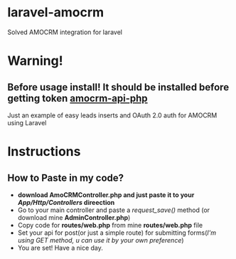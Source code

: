 # laravel-amocrm
Solved AMOCRM integration for laravel

# Warning!
## Before usage install! It should be installed before getting token [amocrm-api-php](https://github.com/amocrm/amocrm-api-php)

Just an example of easy leads inserts and OAuth 2.0 auth for AMOCRM using Laravel

# Instructions
## How to Paste in my code?
* **download AmoCRMController.php and just paste it to your _App/Http/Controllers_ direection**
* Go to your main controller and paste a _request_save()_ method (or download mine **AdminController.php**)
* Copy code for __routes/web.php__ from mine __routes/web.php__ file
* Set your api for post(or just a simple route) for submitting forms(*I'm using GET method, u can use it by your own preference*)
* You are set! Have a nice day.
